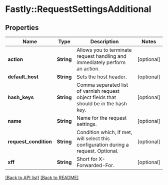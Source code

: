 # Fastly::RequestSettingsAdditional

## Properties

| Name | Type | Description | Notes |
| ---- | ---- | ----------- | ----- |
| **action** | **String** | Allows you to terminate request handling and immediately perform an action. | [optional] |
| **default_host** | **String** | Sets the host header. | [optional] |
| **hash_keys** | **String** | Comma separated list of varnish request object fields that should be in the hash key. | [optional] |
| **name** | **String** | Name for the request settings. | [optional] |
| **request_condition** | **String** | Condition which, if met, will select this configuration during a request. Optional. | [optional] |
| **xff** | **String** | Short for X-Forwarded-For. | [optional] |

[[Back to API list]](../../README.md#endpoints) [[Back to README]](../../README.md)

